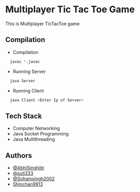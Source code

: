 
# Multiplayer Tic Tac Toe Game

This is Multiplayer TicTacToe game


## Compilation 

- Compilation
```bash
  javac *.javac
```
- Running Server
```bash
  java Server
```
- Running Client

```bash
  java Client <Enter Ip of Server>
```
## Tech Stack
- Computer Networking
- Java Socket Programming
- Java Multithreading



## Authors

- [@AbhiSinghiitr](https://github.com/AbhiSinghiitr)
- [@suti333](https://github.com/suti333)
- [@Sohamsingh2002](https://github.com/Sohamsingh2002)
- [Shinchan9913](https://github.com/Shinchan9913)


